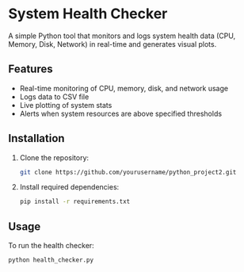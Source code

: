 # System Health Checker

A simple Python tool that monitors and logs system health data (CPU, Memory, Disk, Network) in real-time and generates visual plots.

## Features
- Real-time monitoring of CPU, memory, disk, and network usage
- Logs data to CSV file
- Live plotting of system stats
- Alerts when system resources are above specified thresholds

## Installation

1. Clone the repository:
    ```bash
    git clone https://github.com/yourusername/python_project2.git
    ```
2. Install required dependencies:
    ```bash
    pip install -r requirements.txt
    ```

## Usage

To run the health checker:
```bash
python health_checker.py
